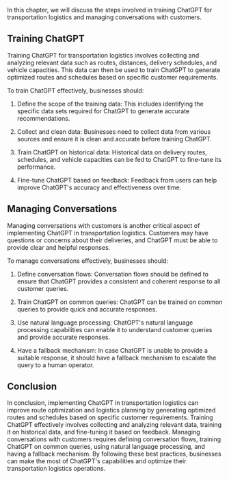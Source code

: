 
In this chapter, we will discuss the steps involved in training ChatGPT for transportation logistics and managing conversations with customers.

Training ChatGPT
----------------

Training ChatGPT for transportation logistics involves collecting and analyzing relevant data such as routes, distances, delivery schedules, and vehicle capacities. This data can then be used to train ChatGPT to generate optimized routes and schedules based on specific customer requirements.

To train ChatGPT effectively, businesses should:

1. Define the scope of the training data: This includes identifying the specific data sets required for ChatGPT to generate accurate recommendations.

2. Collect and clean data: Businesses need to collect data from various sources and ensure it is clean and accurate before training ChatGPT.

3. Train ChatGPT on historical data: Historical data on delivery routes, schedules, and vehicle capacities can be fed to ChatGPT to fine-tune its performance.

4. Fine-tune ChatGPT based on feedback: Feedback from users can help improve ChatGPT's accuracy and effectiveness over time.

Managing Conversations
----------------------

Managing conversations with customers is another critical aspect of implementing ChatGPT in transportation logistics. Customers may have questions or concerns about their deliveries, and ChatGPT must be able to provide clear and helpful responses.

To manage conversations effectively, businesses should:

1. Define conversation flows: Conversation flows should be defined to ensure that ChatGPT provides a consistent and coherent response to all customer queries.

2. Train ChatGPT on common queries: ChatGPT can be trained on common queries to provide quick and accurate responses.

3. Use natural language processing: ChatGPT's natural language processing capabilities can enable it to understand customer queries and provide accurate responses.

4. Have a fallback mechanism: In case ChatGPT is unable to provide a suitable response, it should have a fallback mechanism to escalate the query to a human operator.

Conclusion
----------

In conclusion, implementing ChatGPT in transportation logistics can improve route optimization and logistics planning by generating optimized routes and schedules based on specific customer requirements. Training ChatGPT effectively involves collecting and analyzing relevant data, training it on historical data, and fine-tuning it based on feedback. Managing conversations with customers requires defining conversation flows, training ChatGPT on common queries, using natural language processing, and having a fallback mechanism. By following these best practices, businesses can make the most of ChatGPT's capabilities and optimize their transportation logistics operations.

